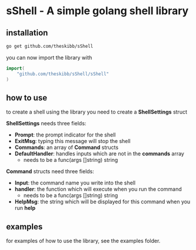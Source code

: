 # sShell - A simple golang shell library

## installation

~~~bash
go get github.com/theskibb/sShell
~~~

you can now import the library with 

~~~go
import(
    "github.com/theskibb/sShell/sShell"
)
~~~

## how to use

to create a shell using the library you need to create a **ShellSettings** struct

**ShellSettings** needs three fields:

- **Prompt**: the prompt indicator for the shell
- **ExitMsg**: typing this message will stop the shell
- **Commands**: an array of **Command** structs
- **DefaultHandler**: handles inputs which are not in the **commands** array
    - needs to be a func(args []string) string

**Command** structs need three fields:

- **Input**: the command name you write into the shell
- **handler**: the function which will execute when you run the command
    - needs to be a func(args []string) string
- **HelpMsg**: the string which will be displayed for this command when you run **help**

## examples

for examples of how to use the library, see the examples folder.


